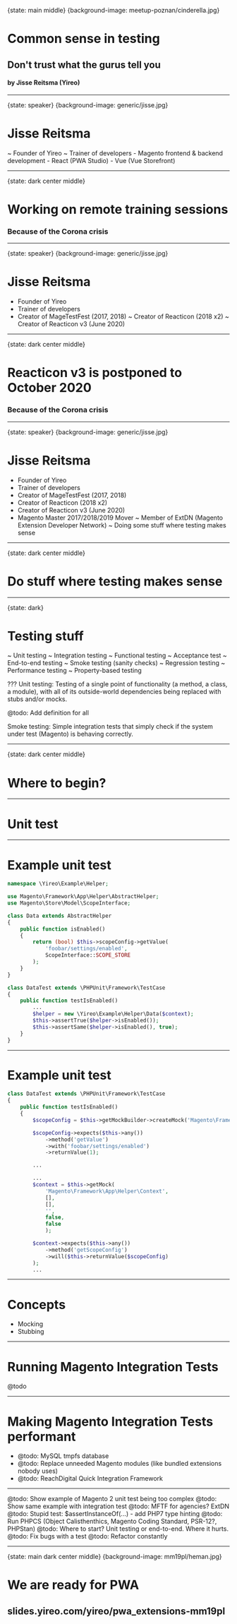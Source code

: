 {state: main middle}
{background-image: meetup-poznan/cinderella.jpg}
# Common sense in testing
## Don't trust what the gurus tell you
#### by Jisse Reitsma (Yireo)

---
{state: speaker}
{background-image: generic/jisse.jpg}
# Jisse Reitsma
~ Founder of Yireo
~ Trainer of developers
    - Magento frontend & backend development
    - React (PWA Studio)
    - Vue (Vue Storefront)

---
{state: dark center middle}
# Working on remote training sessions
### Because of the Corona crisis

---
{state: speaker}
{background-image: generic/jisse.jpg}
# Jisse Reitsma
- Founder of Yireo
- Trainer of developers
- Creator of MageTestFest (2017, 2018)
~ Creator of Reacticon (2018 x2)
~ Creator of Reacticon v3 (June 2020)

---
{state: dark center middle}
# Reacticon v3 is postponed to October 2020
### Because of the Corona crisis

---
{state: speaker}
{background-image: generic/jisse.jpg}
# Jisse Reitsma
- Founder of Yireo
- Trainer of developers
- Creator of MageTestFest (2017, 2018)
- Creator of Reacticon (2018 x2)
- Creator of Reacticon v3 (June 2020)
- Magento Master 2017/2018/2019 Mover
~ Member of ExtDN (Magento Extension Developer Network)
~ Doing some stuff where testing makes sense

---
{state: dark center middle}
# Do stuff where testing makes sense

---
{state: dark}
# Testing stuff
~ Unit testing
~ Integration testing
~ Functional testing
~ Acceptance test
~ End-to-end testing
~ Smoke testing (sanity checks)
~ Regression testing
~ Performance testing
~ Property-based testing

???
Unit testing: Testing of a single point of functionality (a method, a class, a module), with all of its outside-world dependencies being replaced with stubs and/or mocks.

@todo: Add definition for all

Smoke testing: Simple integration tests that simply check if the system under test (Magento) is behaving correctly.

---
{state: dark center middle}
# Where to begin?

---
# Unit test

---
# Example unit test
```php
namespace \Yireo\Example\Helper;

use Magento\Framework\App\Helper\AbstractHelper;
use Magento\Store\Model\ScopeInterface;

class Data extends AbstractHelper
{
    public function isEnabled()
    {
        return (bool) $this->scopeConfig->getValue(
            'foobar/settings/enabled',
            ScopeInterface::SCOPE_STORE
        );
    }
}
```

```php
class DataTest extends \PHPUnit\Framework\TestCase
{
    public function testIsEnabled()
        ...
        $helper = new \Yireo\Example\Helper\Data($context);
        $this->assertTrue($helper->isEnabled());
        $this->assertSame($helper->isEnabled(), true);
    }
}
```

---
# Example unit test
```php
class DataTest extends \PHPUnit\Framework\TestCase
{
    public function testIsEnabled()
    {
        $scopeConfig = $this->getMockBuilder->createMock('Magento\Framework\App\Config\ScopeConfigInterface');

        $scopeConfig->expects($this->any())
            ->method('getValue')
            ->with('foobar/settings/enabled')
            ->returnValue(1);

        ...
```

```php
        ...
        $context = $this->getMock(
            'Magento\Framework\App\Helper\Context',
            [],
            [],
            '',
            false,
            false
            );

        $context->expects($this->any())
            ->method('getScopeConfig')
            ->will($this->returnValue($scopeConfig)
        );
        ...
```



---
# Concepts
- Mocking
- Stubbing

---
# Running Magento Integration Tests
@todo

---
# Making Magento Integration Tests performant
- @todo: MySQL tmpfs database
- @todo: Replace unneeded Magento modules (like bundled extensions nobody uses)
- @todo: ReachDigital Quick Integration Framework

---
@todo: Show example of Magento 2 unit test being too complex
@todo: Show same example with integration test
@todo: MFTF for agencies? ExtDN
@todo: Stupid test: $assertInstanceOf(...) - add PHP7 type hinting
@todo: Run PHPCS (Object Calisthenthics, Magento Coding Standard, PSR-12?, PHPStan)
@todo: Where to start? Unit testing or end-to-end. Where it hurts.
@todo: Fix bugs with a test
@todo: Refactor constantly


---
{state: main dark center middle}
{background-image: mm19pl/heman.jpg}
# We are ready for PWA
## slides.yireo.com/yireo/pwa_extensions-mm19pl
